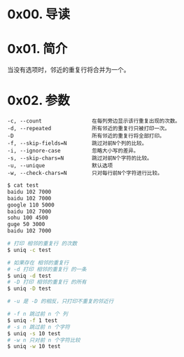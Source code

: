 # 0x00. 导读

# 0x01. 简介
 
当没有选项时，邻近的重复行将合并为一个。

# 0x02. 参数

```
-c, --count                在每列旁边显示该行重复出现的次数。
-d, --repeated             所有邻近的重复行只被打印一次。
-D                         所有邻近的重复行将全部打印。
-f, --skip-fields=N        跳过对前N个列的比较。
-i, --ignore-case          忽略大小写的差异。
-s, --skip-chars=N         跳过对前N个字符的比较。
-u, --unique               默认选项
-w, --check-chars=N        只对每行前N个字符进行比较。
```

```bash
$ cat test
baidu 102 7000
baidu 102 7000
google 110 5000
baidu 102 7000
sohu 100 4500
guge 50 3000
baidu 102 7000
```    

```bash
# 打印 相邻的重复行 的次数
$ uniq -c test
```

```bash
# 如果存在 相邻的重复行
# -d 打印 相邻的重复行 的一条
$ uniq -d test
# -D 打印 相邻的重复行 的所有
$ uniq -D test
```

```bash
# -u 是 -D 的相反，只打印不重复的邻近行
```

```bash
# -f n 跳过前 n 个 列
$ uniq -f 1 test
# -s n 跳过前 n 个字符
$ uniq -s 10 test
# -w n 只对前 n 个字符比较
$ uniq -w 10 test
```